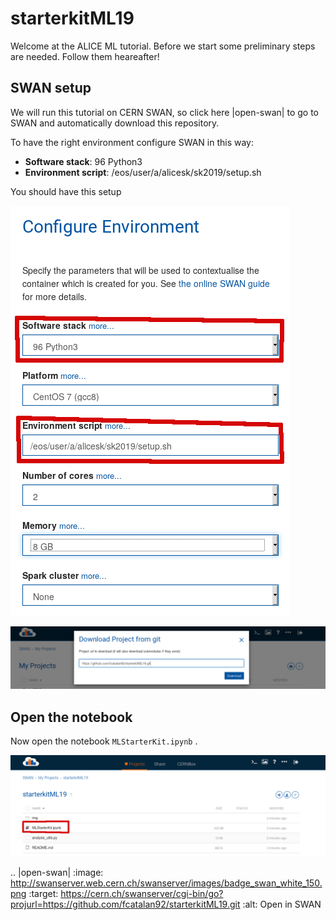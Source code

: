 # starterkitML19

Welcome at the ALICE ML tutorial. Before we start some preliminary steps are needed. Follow them heareafter!

## SWAN setup

We will run this tutorial on CERN SWAN, so click here |open-swan| to go to SWAN and automatically download this repository.

To have the right environment configure SWAN in this way:

- **Software stack**: 96 Python3
- **Environment script**: /eos/user/a/alicesk/sk2019/setup.sh

You should have this setup

![swan_conf](img/swan_configuration_highlight.png)

![repo](img/insert_repo.png)

## Open the notebook

Now open the notebook `MLStarterKit.ipynb` .

![notebook](img/notebook.png)

.. |open-swan| :image:  <http://swanserver.web.cern.ch/swanserver/images/badge_swan_white_150.png>
    :target: <https://cern.ch/swanserver/cgi-bin/go?projurl=https://github.com/fcatalan92/starterkitML19.git>
    :alt: Open in SWAN

